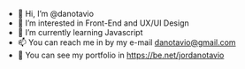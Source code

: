 - 👋 Hi, I’m @danotavio
- 👀 I’m interested in Front-End and UX/UI Design
- 🌱 I’m currently learning Javascript
- 📫 You can reach me in by my e-mail danotavio@gmail.com
- 🦾 You can see my portfolio in https://be.net/jordanotavio
